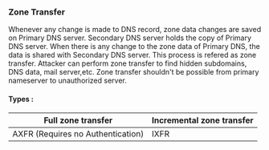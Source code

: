 ### Zone Transfer
Whenever any change is made to DNS record, zone data changes are saved on Primary DNS server. Secondary DNS server holds the copy of Primary DNS server.
When there is any change to the zone data of Primary DNS, the data is shared with Secondary DNS server. This process is refered as zone transfer. Attacker can perform zone transfer to find hidden subdomains, DNS data, mail server,etc. Zone transfer shouldn't be possible from primary nameserver to unauthorized server.

#### Types :

| Full zone transfer | Incremental zone transfer |
|---|---|
|AXFR (Requires no Authentication)|IXFR|
